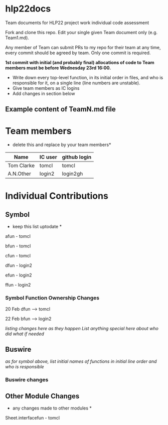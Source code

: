 # hlp22docs

Team documents for HLP22 project work individual code assessment

Fork and clone this repo. Edit your single given Team document only (e.g. Team1.md).

Any member of Team can submit PRs to my repo for their team at any time, every commit should be agreed by team. Only one commit is required.

**1st commit with initial (and probably final) allocations of code to Team members must be before Wednesday 23rd 16:00.**

* Write down every top-level function, in its initial order in files,  and who is responsible for it, on a single line (line numbers are unstable).
* Give team members as IC logins
* Add changes in section below

## Example content of TeamN.md file

# Team members

* delete this and replace by your team members*

| Name | IC user | github login
|------|----------|-------------
| Tom Clarke | tomcl | tomcl
| A.N.Other | login2 | login2gh

# Individual Contributions

## Symbol

* keep this list uptodate *

afun - tomcl

bfun - tomcl

cfun - tomcl

dfun - login2

efun - login2

ffun - login2

### Symbol Function Ownership Changes

20 Feb dfun --> tomcl

22 Feb bfun --> login2

*listing changes here as they happen*
*List anything special here about who did what if needed*

## Buswire

*as for symbol above, list initial names of functions in initial line order and who is responsible*

### Buswire changes

## Other Module Changes

* any changes made to other modules *

Sheet.interfacefun - tomcl




